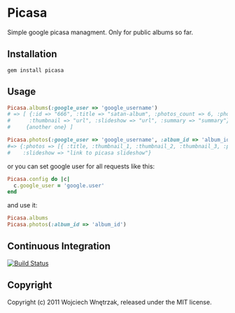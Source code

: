 # Picasa

Simple google picasa managment.
Only for public albums so far.

## Installation

```
gem install picasa
```

## Usage

``` ruby
Picasa.albums(:google_user => 'google_username')
# => [ {:id => "666", :title => "satan-album", :photos_count => 6, :photo => "url",
#      :thumbnail => "url", :slideshow => "url", :summary => "summary"},
#     {another one} ]

Picasa.photos(:google_user => 'google_username', :album_id => 'album_id')
#=> {:photos => [{ :title, :thumbnail_1, :thumbnail_2, :thumbnail_3, :photo },{}],
#    :slideshow => "link to picasa slideshow"}
```

or you can set google user for all requests like this:

``` ruby
Picasa.config do |c|
  c.google_user = 'google.user'
end
```

and use it:

``` ruby
Picasa.albums
Picasa.photos(:album_id => 'album_id')
```

## Continuous Integration
[![Build Status](https://secure.travis-ci.org/morgoth/picasa.png)](http://travis-ci.org/morgoth/picasa)

## Copyright

Copyright (c) 2011 Wojciech Wnętrzak, released under the MIT license.
